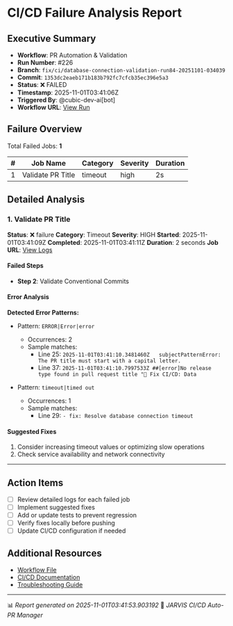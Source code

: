 # CI/CD Failure Analysis Report

## Executive Summary

- **Workflow**: PR Automation & Validation
- **Run Number**: #226
- **Branch**: `fix/ci/database-connection-validation-run84-20251101-034039`
- **Commit**: `1353dc2eaeb171b183b792fc7cfcb35ec396e5a3`
- **Status**: ❌ FAILED
- **Timestamp**: 2025-11-01T03:41:06Z
- **Triggered By**: @cubic-dev-ai[bot]
- **Workflow URL**: [View Run](https://github.com/drussell23/JARVIS-AI/actions/runs/18990836883)

## Failure Overview

Total Failed Jobs: **1**

| # | Job Name | Category | Severity | Duration |
|---|----------|----------|----------|----------|
| 1 | Validate PR Title | timeout | high | 2s |

## Detailed Analysis

### 1. Validate PR Title

**Status**: ❌ failure
**Category**: Timeout
**Severity**: HIGH
**Started**: 2025-11-01T03:41:09Z
**Completed**: 2025-11-01T03:41:11Z
**Duration**: 2 seconds
**Job URL**: [View Logs](https://github.com/drussell23/JARVIS-AI/actions/runs/18990836883/job/54243531806)

#### Failed Steps

- **Step 2**: Validate Conventional Commits

#### Error Analysis

**Detected Error Patterns:**

- Pattern: `ERROR|Error|error`
  - Occurrences: 2
  - Sample matches:
    - Line 25: `2025-11-01T03:41:10.3481460Z   subjectPatternError: The PR title must start with a capital letter.`
    - Line 37: `2025-11-01T03:41:10.7997533Z ##[error]No release type found in pull request title "🚨 Fix CI/CD: Data`

- Pattern: `timeout|timed out`
  - Occurrences: 1
  - Sample matches:
    - Line 29: `- fix: Resolve database connection timeout`

#### Suggested Fixes

1. Consider increasing timeout values or optimizing slow operations
2. Check service availability and network connectivity

---

## Action Items

- [ ] Review detailed logs for each failed job
- [ ] Implement suggested fixes
- [ ] Add or update tests to prevent regression
- [ ] Verify fixes locally before pushing
- [ ] Update CI/CD configuration if needed

## Additional Resources

- [Workflow File](.github/workflows/)
- [CI/CD Documentation](../../docs/ci-cd/)
- [Troubleshooting Guide](../../docs/troubleshooting/)

---

📊 *Report generated on 2025-11-01T03:41:53.903192*
🤖 *JARVIS CI/CD Auto-PR Manager*
